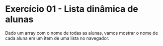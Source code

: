 # Exercício 01 - Lista dinâmica de alunas

Dado um array com o nome de todas as alunas,
vamos mostrar o nome de cada aluna em um item
de uma lista no navegador.

